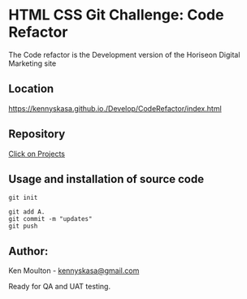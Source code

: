 # HTML CSS Git Challenge: Code Refactor

The Code refactor is the Development version of the Horiseon Digital Marketing site

## Location

https://kennyskasa.github.io./Develop/CodeRefactor/index.html

## Repository

[Click on Projects](https://kennyskasa.github.io)

## Usage and installation of source code

```Git bash, html and css
git init

git add A.
git commit -m "updates"
git push
```

## Author: 
Ken Moulton - kennyskasa@gmail.com

Ready for QA and UAT testing.
